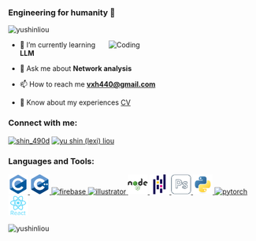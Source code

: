 <!--[![MasterHead](https://media1.tenor.com/m/arL-Och6Y7sAAAAC/connecting-loading.gif)](https://yushinliou.github.io) -->

<!--<h1 align="center">Hi, I'm Lexi</h1>-->
<h3 align="left">Engineering for humanity 🌱</h3>
<p align="left"> <img src="https://komarev.com/ghpvc/?username=yushinliou&label=Profile%20views&color=0e75b6&style=flat" alt="yushinliou" /> </p>

<img align="right" alt="Coding" width="300" src="https://i.giphy.com/HzPtbOKyBoBFsK4hyc.webp">
<!-- https://media.tenor.com/Rc1GWDr71WIAAAAM/psyduck.gif -->


- 🪺 I’m currently learning **LLM**

- 💬 Ask me about **Network analysis**

- 📫 How to reach me **vxh440@gmail.com**

- 📄 Know about my experiences [CV](https://ln5.sync.com/dl/fb708e0c0/z78s8ty5-2pskjyww-qcxqv4zm-9jpykwc2)

<h3 align="left">Connect with me:</h3>
<p align="left">
<a href="https://twitter.com/shin_490d" target="blank"><img align="center" src="https://raw.githubusercontent.com/rahuldkjain/github-profile-readme-generator/master/src/images/icons/Social/twitter.svg" alt="shin_490d" height="30" width="40" /></a>
<a href="https://linkedin.com/in/yu shin (lexi) liou" target="blank"><img align="center" src="https://raw.githubusercontent.com/rahuldkjain/github-profile-readme-generator/master/src/images/icons/Social/linked-in-alt.svg" alt="yu shin (lexi) liou" height="30" width="40" /></a>
</p>

<h3 align="left">Languages and Tools:</h3>
<p align="left"> <a href="https://www.cprogramming.com/" target="_blank" rel="noreferrer"> <img src="https://raw.githubusercontent.com/devicons/devicon/master/icons/c/c-original.svg" alt="c" width="40" height="40"/> </a> <a href="https://www.w3schools.com/cpp/" target="_blank" rel="noreferrer"> <img src="https://raw.githubusercontent.com/devicons/devicon/master/icons/cplusplus/cplusplus-original.svg" alt="cplusplus" width="40" height="40"/> </a> <a href="https://firebase.google.com/" target="_blank" rel="noreferrer"> <img src="https://www.vectorlogo.zone/logos/firebase/firebase-icon.svg" alt="firebase" width="40" height="40"/> </a> <a href="https://www.adobe.com/in/products/illustrator.html" target="_blank" rel="noreferrer"> <img src="https://www.vectorlogo.zone/logos/adobe_illustrator/adobe_illustrator-icon.svg" alt="illustrator" width="40" height="40"/> </a> <a href="https://nodejs.org" target="_blank" rel="noreferrer"> <img src="https://raw.githubusercontent.com/devicons/devicon/master/icons/nodejs/nodejs-original-wordmark.svg" alt="nodejs" width="40" height="40"/> </a> <a href="https://pandas.pydata.org/" target="_blank" rel="noreferrer"> <img src="https://raw.githubusercontent.com/devicons/devicon/2ae2a900d2f041da66e950e4d48052658d850630/icons/pandas/pandas-original.svg" alt="pandas" width="40" height="40"/> </a> <a href="https://www.photoshop.com/en" target="_blank" rel="noreferrer"> <img src="https://raw.githubusercontent.com/devicons/devicon/master/icons/photoshop/photoshop-line.svg" alt="photoshop" width="40" height="40"/> </a> <a href="https://www.python.org" target="_blank" rel="noreferrer"> <img src="https://raw.githubusercontent.com/devicons/devicon/master/icons/python/python-original.svg" alt="python" width="40" height="40"/> </a> <a href="https://pytorch.org/" target="_blank" rel="noreferrer"> <img src="https://www.vectorlogo.zone/logos/pytorch/pytorch-icon.svg" alt="pytorch" width="40" height="40"/> </a> <a href="https://reactjs.org/" target="_blank" rel="noreferrer"> <img src="https://raw.githubusercontent.com/devicons/devicon/master/icons/react/react-original-wordmark.svg" alt="react" width="40" height="40"/> </a> </p>

<p><img align="center" src="https://github-readme-stats.vercel.app/api/top-langs?username=yushinliou&show_icons=true&locale=en&layout=compact" alt="yushinliou" /></p>
